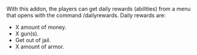 With this addon, the players can get daily rewards (abilities) from a menu that opens with the command /dailyrewards.
Daily rewards are:

 * X amount of money.
 * X gun(s).
 * Get out of jail.
 * X amount of armor.
